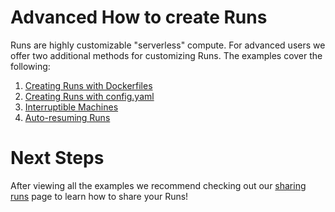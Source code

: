 # Advanced How to create Runs
Runs are highly customizable "serverless" compute. For advanced users we offer two additional methods for customizing Runs. The examples cover the following:
1. [Creating Runs with Dockerfiles](./2_creating-runs-with-dockerfile.md)
2. [Creating Runs with config.yaml](./3_creating-runs-from-config.md)
3. [Interruptible Machines](./4_interruptible-machines.md)
4. [Auto-resuming Runs](./5_auto-resume-experiments.md)

# Next Steps
After viewing all the examples we recommend checking out our [sharing runs](../../3_Collaboration/1_sharing-runs.md) page to learn how to share your Runs!
